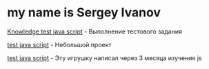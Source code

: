 # my name is Sergey Ivanov
[Knowledge test java script](https://ivanov2014.github.io/projects/project_test_js/ "Тест на знание js") - Выполнение тестового задания


[test java script](https://ivanov2014.github.io/projects/test/ "Тест") - Небольшой проект


[test java script](ivanov2014.github.io/projects/game/ "Игра") - Эту игрушку написал через 3 месяца изучения js
